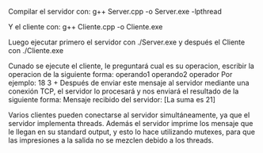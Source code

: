 Compilar el servidor con:
g++ Server.cpp -o Server.exe -lpthread

Y el cliente con:
g++ Cliente.cpp -o Cliente.exe

Luego ejecutar primero el servidor con ./Server.exe
y después el Cliente con ./Cliente.exe

Cunado se ejecute el cliente, le preguntará cual es su
operacion, escribir la operacion de la siguiente forma:
operando1 operando2 operador
Por ejemplo:
18 3 +
Después de enviar este mensaje al servidor mediante una
conexión TCP, el servidor lo procesará y nos enviará el
resultado de la siguiente forma:
Mensaje recibido del servidor: [La suma es 21]

Varios clientes pueden conectarse al servidor simultáneamente,
ya que el servidor implementa threads.
Además el servidor imprime los mensaje que le llegan en su
standard output, y esto lo hace utilizando mutexes, para
que las impresiones a la salida no se mezclen debido a los
threads.